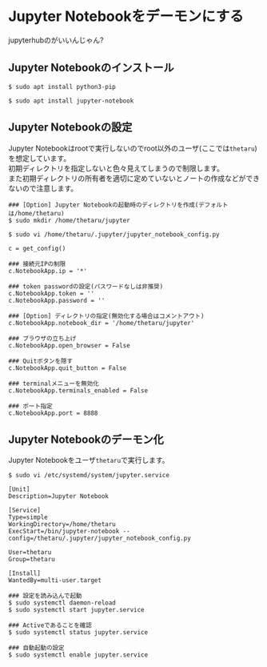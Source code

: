 # Jupyter Notebookをデーモンにする
jupyterhubのがいいんじゃん?
## Jupyter Notebookのインストール
```
$ sudo apt install python3-pip
```
```
$ sudo apt install jupyter-notebook
```
## Jupyter Notebookの設定
Jupyter Notebookはrootで実行しないのでroot以外のユーザ(ここでは`thetaru`)を想定しています。  
初期ディレクトリを指定しないと色々見えてしまうので制限します。  
また初期ディレクトリの所有者を適切に定めていないとノートの作成などができないので注意します。
```
### [Option] Jupyter Notebookの起動時のディレクトリを作成(デフォルトは/home/thetaru)
$ sudo mkdir /home/thetaru/jupyter
```
```
$ sudo vi /home/thetaru/.jupyter/jupyter_notebook_config.py
```
```
c = get_config()

### 接続元IPの制限
c.NotebookApp.ip = '*'

### token passwordの設定(パスワードなしは非推奨)
c.NotebookApp.token = ''
c.NotebookApp.password = ''

### [Option] ディレクトリの指定(無効化する場合はコメントアウト)
c.NotebookApp.notebook_dir = '/home/thetaru/jupyter'

### ブラウザの立ち上げ
c.NotebookApp.open_browser = False

### Quitボタンを隠す
c.NotebookApp.quit_button = False

### terminalメニューを無効化
c.NotebookApp.terminals_enabled = False

### ポート指定
c.NotebookApp.port = 8888
```
## Jupyter Notebookのデーモン化
Jupyter Notebookをユーザ`thetaru`で実行します。
```
$ sudo vi /etc/systemd/system/jupyter.service
```
```
[Unit]
Description=Jupyter Notebook

[Service]
Type=simple
WorkingDirectory=/home/thetaru
ExecStart=/bin/jupyter-notebook --config=/thetaru/.jupyter/jupyter_notebook_config.py

User=thetaru
Group=thetaru

[Install]
WantedBy=multi-user.target
```
```
### 設定を読み込んで起動
$ sudo systemctl daemon-reload
$ sudo systemctl start jupyter.service
```
```
### Activeであることを確認
$ sudo systemctl status jupyter.service
```
```
### 自動起動の設定
$ sudo systemctl enable jupyter.service
```

